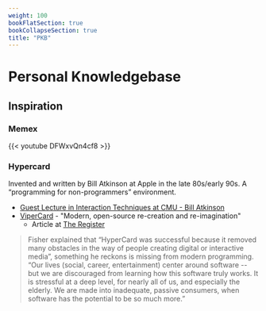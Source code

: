 ```yaml
---
weight: 100
bookFlatSection: true
bookCollapseSection: true
title: "PKB"
---
```


# Personal Knowledgebase

## Inspiration

### Memex

{{< youtube DFWxvQn4cf8 >}}

### Hypercard

Invented and written by Bill Atkinson at Apple in the late 80s/early 90s. A “programming for non-programmers” environment.

- [Guest Lecture in Interaction Techniques at CMU - Bill Atkinson](https://scs.hosted.panopto.com/Panopto/Pages/Viewer.aspx?id=25053106-2187-4cde-9981-a9eb002aa4e8)
- [ViperCard](https://www.vipercard.net/) - "Modern, open-source re-creation and re-imagination"
  - Article at [The Register](https://www.theregister.co.uk/2018/03/27/mac_fans_eyes_mist_over_someones_recreating_hypercard/)
> Fisher explained that “HyperCard was successful because it removed many obstacles in the way of people creating digital or interactive media”, something he reckons is missing from modern programming.
> “Our lives (social, career, entertainment) center around software -- but we are discouraged from learning how this software truly works. It is stressful at a deep level, for nearly all of us, and especially the elderly. We are made into inadequate, passive consumers, when software has the potential to be so much more.”
